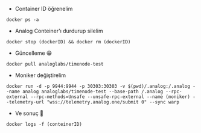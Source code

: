 * Container ID öğrenelim

```console
docker ps -a
```

* Analog Conteiner'ı durdurup silelim

```console
docker stop (dockerID) && docker rm (dockerID)
```

* Güncelleme 😁

```console
docker pull analoglabs/timenode-test
```
* Moniker değiştirelim

```console
docker run -d -p 9944:9944 -p 30303:30303 -v $(pwd)/.analog:/.analog --name analog analoglabs/timenode-test --base-path /.analog --rpc-external --rpc-methods=Unsafe --unsafe-rpc-external --name (moniker) --telemetry-url "wss://telemetry.analog.one/submit 0" --sync warp
```

* Ve sonuç 🐅

```console
docker logs -f (conteinerID)
```
